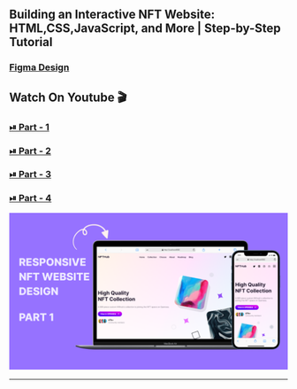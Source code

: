 ## Building an Interactive NFT Website: HTML,CSS,JavaScript, and More | Step-by-Step Tutorial

### [Figma Design](https://www.figma.com/community/file/1268100719044054170)

## Watch On Youtube 🎬

### [⏯ Part - 1](https://youtu.be/7D_YPxa6Bvw)

### [⏯ Part - 2](https://youtu.be/Bi0F5D27Y6I)

### [⏯ Part - 3](https://youtu.be/3sR3zwOgbfo)

### [⏯ Part - 4](https://youtu.be/Q22hocmmbXI)

![thumbnail](thumbnail.png)

---
